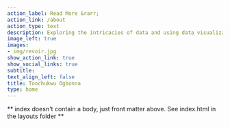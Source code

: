 ```yaml
---
action_label: Read More &rarr;
action_link: /about
action_type: text
description: Exploring the intricacies of data and using data visualization as a medium for storytelling.
image_left: true
images:
- img/revoir.jpg
show_action_link: true
show_social_links: true
subtitle: 
text_align_left: false
title: Toochukwu Ogbonna
type: home
---
```


** index doesn't contain a body, just front matter above.
See index.html in the layouts folder **
